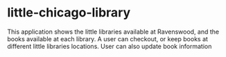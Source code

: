 # little-chicago-library
This application shows the little libraries available at Ravenswood, and the books available at each library.
A user can checkout, or keep books at different little libraries locations. User can also update book information